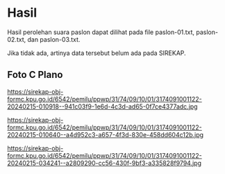 # Hasil

Hasil perolehan suara paslon dapat dilihat pada file paslon-01.txt, paslon-02.txt, dan paslon-03.txt.

Jika tidak ada, artinya data tersebut belum ada pada SIREKAP.

## Foto C Plano

https://sirekap-obj-formc.kpu.go.id/6542/pemilu/ppwp/31/74/09/10/01/3174091001122-20240215-010918--941c03f9-1e6d-4c3d-ad65-0f7ce4377adc.jpg

https://sirekap-obj-formc.kpu.go.id/6542/pemilu/ppwp/31/74/09/10/01/3174091001122-20240215-010640--a4d952c3-a657-4f3d-830e-458dd604c12b.jpg

https://sirekap-obj-formc.kpu.go.id/6542/pemilu/ppwp/31/74/09/10/01/3174091001122-20240215-034241--a2809290-cc56-430f-9bf3-a335828f9794.jpg
